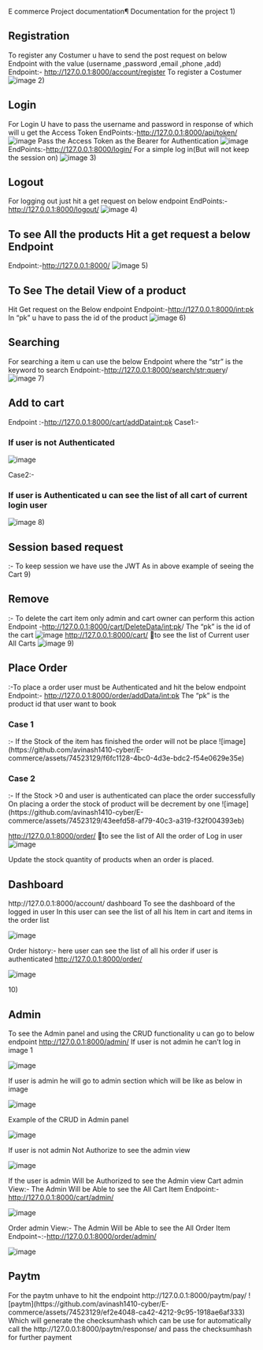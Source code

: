 E commerce Project documentation¶
Documentation for the project
1)<h2>Registration</h2>
To register any Costumer u have to send the post request on below Endpoint with the value  (username ,password ,email ,phone ,add)
Endpoint:- http://127.0.0.1:8000/account/register
To register a Costumer
![image](https://github.com/avinash1410-cyber/E-commerce/assets/74523129/08878506-b782-4c45-858c-e0395e6410bc)
2)<h2>Login</h2>
For Login U have to pass the username and password in response of which will u get the Access Token
EndPoints:-http://127.0.0.1:8000/api/token/
![image](https://github.com/avinash1410-cyber/E-commerce/assets/74523129/756d4f4f-76db-4228-9a46-14f8f1fe8ff5)
Pass the Access Token as the Bearer for Authentication
![image](https://github.com/avinash1410-cyber/E-commerce/assets/74523129/42c4b112-25e4-49f1-909a-c0097f1d95f5)
EndPoints:-http://127.0.0.1:8000/login/
For a simple log in(But will not keep the session on)
![image](https://github.com/avinash1410-cyber/E-commerce/assets/74523129/4f73661c-1239-437c-98f3-1c3f1bf66200)
3)<h2>Logout</h2>
For logging out just hit a get request on below endpoint 
EndPoints:-http://127.0.0.1:8000/logout/ 
![image](https://github.com/avinash1410-cyber/E-commerce/assets/74523129/2617d9f5-f2ba-414c-b1cf-52e2156247d1)
4)<h2>To see All the products Hit a get request a below Endpoint</h2>
Endpoint:-http://127.0.0.1:8000/
![image](https://github.com/avinash1410-cyber/E-commerce/assets/74523129/5cca7823-0fa4-482a-a4ff-fd789aa437c1)
5)<h2>To See The detail View of a product</h2>
Hit Get request on the Below endpoint
Endpoint:-http://127.0.0.1:8000/<int:pk>
In “pk” u have to pass the id of the product
![image](https://github.com/avinash1410-cyber/E-commerce/assets/74523129/f63148b9-d30a-4255-8954-328b2a234845)
6)<h2>Searching</h2>
For searching  a item u can use the below Endpoint where the “str” is the keyword to search
Endpoint:-http://127.0.0.1:8000/search/<str:query>/
![image](https://github.com/avinash1410-cyber/E-commerce/assets/74523129/c2a9a445-e861-4cf3-bd8c-21742ee08cec)
7)<h2>Add to cart</h2>
Endpoint :-http://127.0.0.1:8000/cart/addData<int:pk>
Case1:-<h3>If user is not Authenticated</h3>
![image](https://github.com/avinash1410-cyber/E-commerce/assets/74523129/c9b92b34-6e5e-460a-9e28-e99a02ec8d9f)

Case2:-<h3>If user is Authenticated u can see the list of all cart of current login user</h3>
![image](https://github.com/avinash1410-cyber/E-commerce/assets/74523129/0f3c7a91-6e37-4bcf-b4c8-7b47f44d3930)
8)<h2>Session based request</h2>:- To keep session we have use the JWT As in above example of seeing the Cart
9)<h2>Remove</h2>:- To delete the cart item only admin and cart owner can perform this action
Endpoint -http://127.0.0.1:8000/cart/DeleteData/<int:pk>/
The “pk” is the id of the cart
![image](https://github.com/avinash1410-cyber/E-commerce/assets/74523129/10a91b7c-db4a-4a08-85bf-573ac55a9d95)
http://127.0.0.1:8000/cart/ to see the list of Current user All Carts
![image](https://github.com/avinash1410-cyber/E-commerce/assets/74523129/40e662f2-e2e9-440f-bbda-56a0c58a66f9)
9)<h2>Place Order</h2>:-To place a order user must be Authenticated and hit the below endpoint 
Endpoint:- http://127.0.0.1:8000/order/addData/<int:pk>
The “pk” is the product id that user want to book
<h3>Case 1</h3>:- If the Stock of the item has finished the order will not be place
![image](https://github.com/avinash1410-cyber/E-commerce/assets/74523129/f6fc1128-4bc0-4d3e-bdc2-f54e0629e35e)
<h3>Case 2</h3>:- If the Stock >0 and user is authenticated can place the order successfully
On placing a order the stock of product will be decrement by one
![image](https://github.com/avinash1410-cyber/E-commerce/assets/74523129/43eefd58-af79-40c3-a319-f32f004393eb)

http://127.0.0.1:8000/order/ to see the list of All the order of Log in user
![image](https://github.com/avinash1410-cyber/E-commerce/assets/74523129/cfd5f862-8194-4b9a-90ad-34b80c050789)

Update the stock quantity of products when an order is placed.
<h2>Dashboard</h2>
http://127.0.0.1:8000/account/ dashboard
To see the dashboard of the logged in user In this user can see the list of all his Item in cart and items in the order list

![image](https://github.com/avinash1410-cyber/E-commerce/assets/74523129/8b06dfa7-a336-4064-9456-59d1f1f949fc)

Order history:- here user can see the list of all his order if user is authenticated
http://127.0.0.1:8000/order/

![image](https://github.com/avinash1410-cyber/E-commerce/assets/74523129/d2c18046-8312-447d-932c-ee6e17fdce18)

10)<h2>Admin</h2>
To see the Admin panel and using the CRUD functionality u can go to below endpoint
http://127.0.0.1:8000/admin/
If user is not admin he can’t log in image 1

![image](https://github.com/avinash1410-cyber/E-commerce/assets/74523129/e466624b-d57a-4ef0-80c2-209af2087008)

If user is admin he will go to admin section which will be like as below in image 

![image](https://github.com/avinash1410-cyber/E-commerce/assets/74523129/c1714276-8ddc-426c-b651-7723915b6588)

Example of the CRUD in Admin panel

![image](https://github.com/avinash1410-cyber/E-commerce/assets/74523129/69358f82-83d4-420b-92a4-be3542fb7d4a)

If user is not admin Not Authorize to see the admin view

![image](https://github.com/avinash1410-cyber/E-commerce/assets/74523129/ef04febf-649a-4981-ae05-92ecc2af08da)

If the user is admin
Will be Authorized to see the Admin view
Cart admin View:- The Admin Will be Able to see the All Cart Item
Endpoint:- http://127.0.0.1:8000/cart/admin/

![image](https://github.com/avinash1410-cyber/E-commerce/assets/74523129/8b4334b0-eb65-4912-ab28-8727e5b2cc52)

Order admin View:- The Admin Will be Able to see the All Order Item
Endpoint¬:-http://127.0.0.1:8000/order/admin/ 

![image](https://github.com/avinash1410-cyber/E-commerce/assets/74523129/c878160c-a55a-42b8-a62c-4b52bc740f86)

<h2>Paytm</h2>
For the paytm unhave to hit the endpoint
http://127.0.0.1:8000/paytm/pay/
![paytm](https://github.com/avinash1410-cyber/E-commerce/assets/74523129/ef2e4048-ca42-4212-9c95-1918ae6af333)
Which will generate the checksumhash
which can be use for automatically call the
http://127.0.0.1:8000/paytm/response/
and pass the checksumhash for further payment
